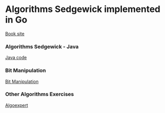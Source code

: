 # Algorithms Sedgewick implemented in Go

[Book site](https://algs4.cs.princeton.edu)

### Algorithms Sedgewick - Java

[Java code](https://algs4.cs.princeton.edu/code/)

### Bit Manipulation
[Bit Manipulation](https://github.com/lee-hen/Algorithms/tree/main/0_bit_manipulation)

### Other Algorithms Exercises
[Algoexpert](https://github.com/lee-hen/Algoexpert)

